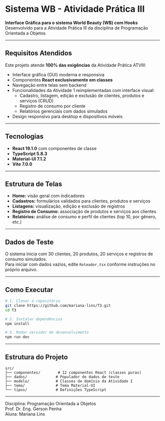 # Sistema WB - Atividade Prática III

**Interface Gráfica para o sistema World Beauty (WB) com Hooks**  
Desenvolvido para a Atividade Prática III da disciplina de Programação Orientada a Objetos

---

## Requisitos Atendidos

Este projeto atende **100% das exigências** da Atividade Prática ATVIII:

- Interface gráfica (GUI) moderna e responsiva
- Componentes **React exclusivamente em classes**
- Navegação entre telas sem backend
- Funcionalidades da Atividade 1 reimplementadas com interface visual:
  - Cadastro, listagem, edição e exclusão de clientes, produtos e serviços (CRUD)
  - Registro de consumo por cliente
  - Relatórios gerenciais com dados simulados
- Design responsivo para desktop e dispositivos móveis

---

## Tecnologias

- **React 19.1.0** com componentes de classe
- **TypeScript 5.8.3**
- **Material-UI 7.1.2** 
- **Vite 7.0.0**

---

## Estrutura de Telas

- **Home:** visão geral com indicadores
- **Cadastros:** formulários validados para clientes, produtos e serviços
- **Listagens:** visualização, edição e exclusão de registros
- **Registro de Consumo:** associação de produtos e serviços aos clientes
- **Relatórios:** análise de consumo e perfil de clientes (top 10, por gênero, etc.)

---

## Dados de Teste

O sistema inicia com 30 clientes, 20 produtos, 20 serviços e registros de consumo simulados.  
Para iniciar com dados vazios, edite `Roteador.tsx` conforme instruções no próprio arquivo.

---

## Como Executar

```bash
# 1. Clonar o repositório
git clone https://github.com/mariana-lins/T3.git
cd T3

# 2. Instalar dependências
npm install

# 3. Rodar servidor de desenvolvimento
npm run dev
```

---

## Estrutura do Projeto

```
src/
├── componentes/        # 12 componentes React (classes puras)
├── dados/             # Populador de dados de teste
├── modelo/            # Classes de domínio da Atividade I
├── tema/              # Tema Material-UI
└── tipos/             # Definições TypeScript
```

---

Disciplina: Programação Orientada a Objetos  
Prof. Dr. Eng. Gerson Penha  
Aluna: Mariana Lins